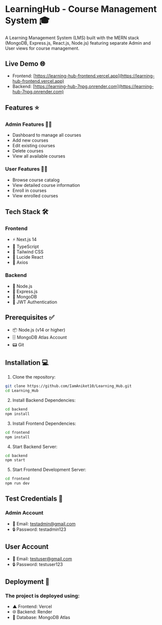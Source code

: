 # LearningHub - Course Management System 🎓

A Learning Management System (LMS) built with the MERN stack (MongoDB, Express.js, React.js, Node.js) featuring separate Admin and User views for course management.

## Live Demo 🌐
- Frontend: [https://learning-hub-frontend.vercel.app](https://learning-hub-frontend.vercel.app)
- Backend: [https://learning-hub-7npg.onrender.com](https://learning-hub-7npg.onrender.com)

## Features ⭐

### Admin Features 👨‍💼
- Dashboard to manage all courses  
- Add new courses
- Edit existing courses
- Delete courses
- View all available courses

### User Features 👨‍🎓
- Browse course catalog
- View detailed course information
- Enroll in courses
- View enrolled courses

## Tech Stack 🛠️

### Frontend 
- ⚡ Next.js 14
- 📘 TypeScript
- 🎨 Tailwind CSS
- 🎯 Lucide React
- 🔄 Axios

### Backend 
- 💚 Node.js
- 🚀 Express.js
- 🍃 MongoDB
- 🔐 JWT Authentication

## Prerequisites ✅
- 📦 Node.js (v14 or higher)
- 🗄️ MongoDB Atlas Account
- 📟 Git

## Installation 💻

1. Clone the repository:
```bash
git clone https://github.com/IamAniket10/Learning_Hub.git
cd Learning_Hub
```

2. Install Backend Dependencies:
```bash
cd backend
npm install
```
3. Install Frontend Dependencies:
```bash
cd frontend
npm install
```

4. Start Backend Server:
```bash
cd backend
npm start
```

5. Start Frontend Development Server:
```bash
cd frontend
npm run dev
```


## Test Credentials 🔑
### Admin Account

- 📧 Email: testadmin@gmail.com
- 🔒 Password: testadmin123

## User Account

- 📧 Email: testuser@gmail.com
- 🔒 Password: testuser123

## Deployment 🚀
### The project is deployed using:

- ▲ Frontend: Vercel
- 🌐 Backend: Render
- 🍃 Database: MongoDB Atlas
